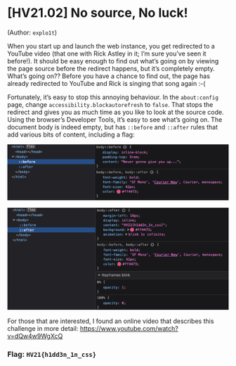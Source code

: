 # [HV21.02] No source, No luck!
(Author: `explo1t`)

When you start up and launch the web instance, you get redirected to a YouTube video (that one with Rick Astley in it; I’m sure you’ve seen it before!). It should be easy enough to find out what’s going on by viewing the page source before the redirect happens, but it’s completely empty. What’s going on?? Before you have a chance to find out, the page has already redirected to YouTube and Rick is singing that song again :-(

Fortunately, it’s easy to stop this annoying behaviour. In the `about:config` page, change `accessibility.blockautorefresh` to `false`. That stops the redirect and gives you as much time as you like to look at the source code. Using the browser’s Developer Tools, it’s easy to see what’s going on. The document body is indeed empty, but has `::before` and `::after` rules that add various bits of content, including a flag:

![](devtools1.png)

![](devtools2.png)

For those that are interested, I found an online video that describes this challenge in more detail: https://www.youtube.com/watch?v=dQw4w9WgXcQ

### Flag: `HV21{h1dd3n_1n_css}`
